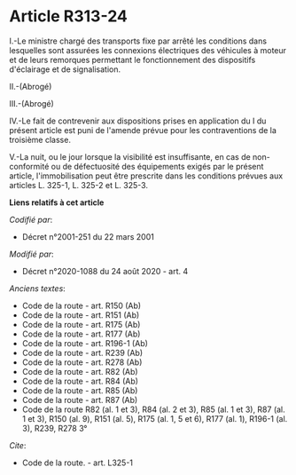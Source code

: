 # Article R313-24

I.-Le ministre chargé des transports fixe par arrêté les conditions dans lesquelles sont assurées les connexions électriques
des véhicules à moteur et de leurs remorques permettant le fonctionnement des dispositifs d'éclairage et de signalisation. 

II.-(Abrogé) 

III.-(Abrogé) 

IV.-Le fait de contrevenir aux dispositions prises en application du I du présent article est puni de l'amende prévue pour
les contraventions de la troisième classe. 

V.-La nuit, ou le jour lorsque la visibilité est insuffisante, en cas de non-conformité ou de défectuosité des équipements
exigés par le présent article, l'immobilisation peut être prescrite dans les conditions prévues aux articles          L.
325-1, L. 325-2 et L. 325-3.

**Liens relatifs à cet article**

_Codifié par_:

  - Décret n°2001-251 du 22 mars 2001

_Modifié par_:

  - Décret n°2020-1088 du 24 août 2020 - art. 4

_Anciens textes_:

  - Code de la route - art. R150 (Ab)
  - Code de la route - art. R151 (Ab)
  - Code de la route - art. R175 (Ab)
  - Code de la route - art. R177 (Ab)
  - Code de la route - art. R196-1 (Ab)
  - Code de la route - art. R239 (Ab)
  - Code de la route - art. R278 (Ab)
  - Code de la route - art. R82 (Ab)
  - Code de la route - art. R84 (Ab)
  - Code de la route - art. R85 (Ab)
  - Code de la route - art. R87 (Ab)
  - Code de la route R82 (al. 1 et 3), R84 (al. 2 et 3), R85 (al. 1 et 3), R87 (al. 1 et 3), R150 (al. 9), R151 (al. 5), R175 (al. 1, 5 et 6), R177 (al. 1), R196-1 (al. 3), R239, R278 3°

_Cite_:

  - Code de la route. - art. L325-1
